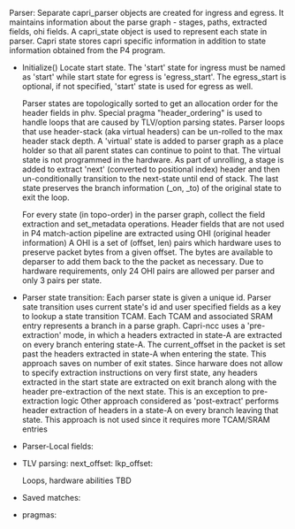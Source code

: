 Parser:
Separate capri_parser objects are created for ingress and egress. It maintains
information about the parse graph - stages, paths, extracted fields, ohi fields.
A capri_state object is used to represent each state in parser. Capri state 
stores capri specific information in addition to state information obtained
from the P4 program.

* Initialize()
    Locate start state. The 'start' state for ingress must be named as 'start'
    while start state for egress is 'egress_start'. The egress_start is 
    optional, if not specified, 'start' state is used for egress as well.

    Parser states are topologically sorted to get an allocation order for 
    the header fields in phv. Special pragma "header_ordering" is used to 
    handle loops that are caused by TLV/option parsing states. Parser loops
    that use header-stack (aka virtual headers) can be un-rolled to the max
    header stack depth. A 'virtual' state is added to parser graph as a place
    holder so that all parent states can continue to point to that. The virtual
    state is not programmed in the hardware. As part of unrolling, a stage is
    added to extract 'next' (converted to positional index) header and then
    un-conditionally transition to the next-state until end of stack. The last
    state preserves the branch information (_on, _to) of the original state to
    exit the loop.

    For every state (in topo-order) in the parser graph, collect the field
    extraction and set_metadata operations. Header fields that are not used in
    P4 match-action pipeline are extracted using OHI (original header 
    information)
    A OHI is a set of (offset, len) pairs which hardware uses to preserve
    packet bytes from a given offset. The bytes are available to deparser to
    add them back to the the packet as necessary. Due to hardware requirements,
    only 24 OHI pairs are allowed per parser and only 3 pairs per state.

* Parser state transition:
    Each parser state is given a unique id. Parser sate transition uses current 
    state's id and user specified fields as a key to lookup a state transition
    TCAM.  Each TCAM and associated SRAM entry represents a branch in a parse 
    graph. 
    Capri-ncc uses a 'pre-extraction' mode, in which a headers extracted in 
    state-A are extracted on every branch entering state-A. The current_offset 
    in the packet is set past the headers extracted in state-A when entering 
    the state. This approach saves on number of exit states. Since harware does
    not allow to specify extraction instructions on very first state, any
    headers extracted in the start state are extracted on exit branch along
    with the header pre-extraction of the next state. This is an exception to
    pre-extraction logic
    Other approach considered as 'post-extract' performs header extraction of 
    headers in a state-A on every branch leaving that state. This approach is 
    not used since it requires more TCAM/SRAM entries

* Parser-Local fields:

* TLV parsing:
    next_offset: 
    lkp_offset:

    Loops, hardware abilities TBD

* Saved matches:

* pragmas:

